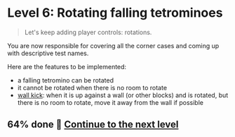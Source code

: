 # Level 6: Rotating falling tetrominoes

> Let's keep adding player controls: rotations.

You are now responsible for covering all the corner cases and coming up with descriptive test names.

Here are the features to be implemented:

-   a falling tetromino can be rotated
-   it cannot be rotated when there is no room to rotate
-   [wall kick](https://tetris.fandom.com/wiki/Wall_kick): when it is up against a wall (or other blocks) and is rotated,
    but there is no room to rotate, move it away from the wall if possible

## 64% done 🚀 [Continue to the next level](level-7.md)
